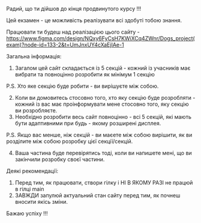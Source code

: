 Радий, що ти дійшов до кінця продвинутого курсу !!!

Цей екзамен - це можливість реалізувати всі здобуті тобою знання.

Працювати ти будеш над реалізацією цього сайту - https://www.figma.com/design/NQxy6FyCsH7KWiXCq4ZWnr/Dogs_project(exam)?node-id=133-2&t=UmJnxUY4cXaEjIAe-1

Загальна інформація:

1. Загалом цей сайт складається із 5 секцій - кожний із учасників має вибрати та повноцінно розробити як мінімум 1 секцію

P.S. Хто яке секцію буде робити - ви вирішуєте між собою.

2. Коли ви домовитесь стосовно того, хто яку секцію буде розробляти - кожний із вас має проінформувати мене стосовно того, яку секцію ви розробляєте.
3. Необхідно розробити весь сайт повноцінно - всі 5 секцій, які мають бути адаптивними при будь - якому розширені дисплея.

P.S. Якщо вас менше, ніж секцій - ви маєете між собою вирішити, як ви розділите між собою розробку цієї секції/секцій.

4. Ваша частина буде перевірятись тоді, коли ви напишете мені, що ви закінчили розробку своєї частини.

Деякі рекомендації:

1. Перед тим, як працювати, створи гілку і НІ В ЯКОМУ РАЗІ  не працюй в гілці main
2. ЗАВЖДИ запулюй актуальний стан сайту перед тим, як почнеш вносити якісь зміни.


Бажаю успіху !!!
